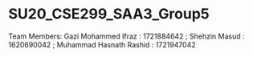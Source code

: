 # SU20_CSE299_SAA3_Group5
Team Members:
Gazi Mohammed Ifraz : 1721884642 ; 
Shehzin Masud : 1620690042 ; 
Muhammad Hasnath Rashid : 1721947042
